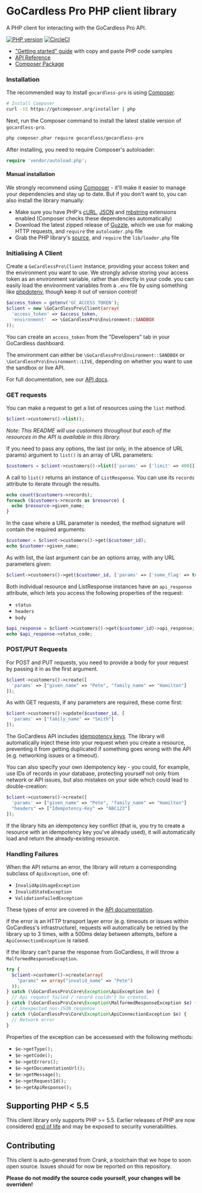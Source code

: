 # GoCardless Pro PHP client library

A PHP client for interacting with the GoCardless Pro API.

[![PHP version](https://badge.fury.io/ph/gocardless%2Fgocardless-pro.svg)](https://badge.fury.io/ph/gocardless%2Fgocardless-pro)
[![CircleCI](https://circleci.com/gh/gocardless/gocardless-pro-php.svg?style=shield)](https://circleci.com/gh/gocardless/gocardless-pro-php)


- ["Getting started" guide](https://developer.gocardless.com/getting-started/api/introduction/?lang=php)
with copy and paste PHP code samples
- [API Reference](https://developer.gocardless.com/api-reference)
- [Composer Package](https://packagist.org/packages/gocardless/gocardless-pro)

### Installation

The recommended way to install `gocardless-pro` is using
[Composer](https://getcomposer.org/).

```bash
# Install Composer
curl -sS https://getcomposer.org/installer | php
```

Next, run the Composer command to install the latest stable version of `gocardless-pro`.
```bash
php composer.phar require gocardless/gocardless-pro
```

After installing, you need to require Composer's autoloader:
```php
require 'vendor/autoload.php';
```

#### Manual installation

We strongly recommend using [Composer](https://getcomposer.org/) - it'll make it easier
to manage your dependencies and stay up to date. But if you don't want to, you can also
install the library manually:

* Make sure you have PHP's [cURL](http://php.net/manual/en/curl.installation.php),
[JSON](http://php.net/manual/en/json.installation.php) and
[mbstring](http://php.net/manual/en/mbstring.installation.php) extensions enabled
(Composer checks these dependencies automatically)
* Download the latest zipped release of
[Guzzle](https://github.com/guzzle/guzzle/releases), which we use for making HTTP
requests, and `require` the `autoloader.php` file
* Grab the PHP library's
[source](https://github.com/gocardless/gocardless-pro-php/archive/master.zip), and
`require` the `lib/loader.php` file

### Initialising A Client

Create a `GoCardlessPro\Client` instance, providing your access token and the environment
you want to use. We strongly advise storing your access token as an environment variable,
rather than directly in your code. you can easily load the environment variables from a
`.env` file by using something like [phpdotenv](https://github.com/vlucas/phpdotenv),
though keep it out of version control!

```php
$access_token = getenv('GC_ACCESS_TOKEN');
$client = new \GoCardlessPro\Client(array(
  'access_token' => $access_token,
  'environment'  => \GoCardlessPro\Environment::SANDBOX
));
```

You can create an `access_token` from the "Developers" tab in your GoCardless dashboard.

The environment can either be `\GoCardlessPro\Environment::SANDBOX` or
`\GoCardlessPro\Environment::LIVE`, depending on whether you want to
use the sandbox or live API.

For full documentation, see our [API docs](https://developer.gocardless.com/api-reference).

### GET requests

You can make a request to get a list of resources using the `list` method.

```php
$client->customers()->list();
```

*Note: This README will use customers throughout but each of the resources in the API is
available in this library.*

If you need to pass any options, the last (or only, in the absence of URL params)
argument to `list()` is an array of URL parameters:

```php
$customers = $client->customers()->list(['params' => ['limit' => 400]]);
```

A call to `list()` returns an instance of `ListResponse`. You can use its `records`
attribute to iterate through the results.

```php
echo count($customers->records);
foreach ($customers->records as $resource) {
  echo $resource->given_name;
}
```

In the case where a URL parameter is needed, the method signature will contain the
required arguments:

```php
$customer = $client->customers()->get($customer_id);
echo $customer->given_name;
```

As with list, the last argument can be an options array, with any URL parameters given:

```php
$client->customers()->get($customer_id, ['params' => ['some_flag' => true]]);
```

Both individual resource and ListResponse instances have an `api_response` attribute,
which lets you access the following properties of the request:

- `status`
- `headers`
- `body`

```php
$api_response = $client->customers()->get($customer_id)->api_response;
echo $api_response->status_code;
```

### POST/PUT Requests

For POST and PUT requests, you need to provide a body for your request by passing it in
as the first argument.

```php
$client->customers()->create([
  'params' => ["given_name" => "Pete", "family_name" => "Hamilton"]
]);
```

As with GET requests, if any parameters are required, these come first:

```php
$client->customers()->update($customer_id, [
  'params' => ["family_name" => "Smith"]
]);
```

The GoCardless API includes [idempotency keys](https://developer.gocardless.com/api-reference/#making-requests-idempotency-keys).
The library will automatically inject these into your request when you create a resource,
preventing it from getting duplicated if something goes wrong with the API (e.g.
networking issues or a timeout).

You can also specify your own idempotency key - you
could, for example, use IDs of records in your database, protecting yourself not only
from network or API issues, but also mistakes on your side which could lead to
double-creation:

```php
$client->customers()->create([
  'params' => ["given_name" => "Pete", "family_name" => "Hamilton"]
  "headers" => ["Idempotency-Key" => "ABC123"]
]);
```

If the library hits an idempotency key conflict (that is, you try to create a resource
with an idempotency key you've already used), it will automatically load and return the
already-existing resource.

### Handling Failures

When the API returns an error, the library will return a corresponding subclass of
`ApiException`, one of:

- `InvalidApiUsageException`
- `InvalidStateException`
- `ValidationFailedException`

These types of error are covered in the
[API documentation](https://developer.gocardless.com/pro/#overview-errors).

If the error is an HTTP transport layer error (e.g. timeouts or issues within
GoCardless's infrastructure), requests will automatically be retried by the library up to
3 times, with a 500ms delay between attempts, before a `ApiConnectionException` is
raised.

If the library can't parse the response from GoCardless, it will throw a
`MalformedResponseException`.

```php
try {
  $client->customer()->create(array(
    "params" => array("invalid_name" => "Pete")
  ));
} catch (\GoCardlessPro\Core\Exception\ApiException $e) {
  // Api request failed / record couldn't be created.
} catch (\GoCardlessPro\Core\Exception\MalformedResponseException $e) {
  // Unexpected non-JSON response
} catch (\GoCardlessPro\Core\Exception\ApiConnectionException $e) {
  // Network error
}
```

Properties of the exception can be accessesed with the following methods:
- `$e->getType();`
- `$e->getCode();`
- `$e->getErrors();`
- `$e->getDocumentationUrl();`
- `$e->getMessage();`
- `$e->getRequestId();`
- `$e->getApiResponse();`


## Supporting PHP < 5.5

This client library only supports PHP >= 5.5. Earlier releases of PHP are now considered
[end of life](http://php.net/supported-versions.php) and may be exposed to security
vunerabilities.

## Contributing

This client is auto-generated from Crank, a toolchain that we hope to soon open source.
Issues should for now be reported on this repository.

**Please do not modify the source code yourself, your changes will be overriden!**
